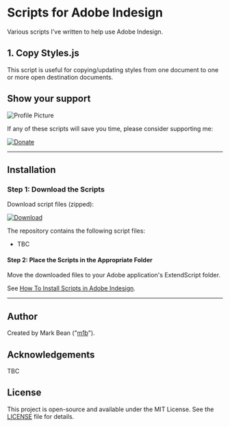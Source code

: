 # Scripts for Adobe Indesign

Various scripts I've written to help use Adobe Indesign.

## 1. Copy Styles.js

This script is useful for copying/updating styles from one document to one or more open destination documents.




## Show your support

![Profile Picture](https://avatars.githubusercontent.com/u/29587184)

If any of these scripts will save you time, please consider supporting me:

[![Donate](https://img.shields.io/badge/Donate-PayPal-blue.svg?style=for-the-badge)](https://www.paypal.com/donate?hosted_button_id=SBQHVWHSSTA9Q)

---

## Installation

### Step 1: Download the Scripts

Download script files (zipped):

[![Download](https://img.shields.io/badge/download-latest-blue.svg?style=for-the-badge)](https://github.com/mark1bean/scripts-for-adobe-indesign/archive/refs/heads/main.zip)

The repository contains the following script files:

- TBC

#### Step 2: Place the Scripts in the Appropriate Folder

Move the downloaded files to your Adobe application's ExtendScript folder.

See [How To Install Scripts in Adobe Indesign](https://creativepro.com/how-to-install-scripts-in-indesign).

---

## Author

Created by Mark Bean ("[m1b](https://community.adobe.com/t5/user/viewprofilepage/user-id/13791991)").

## Acknowledgements

TBC

## License

This project is open-source and available under the MIT License. See the [LICENSE](LICENSE) file for details.

